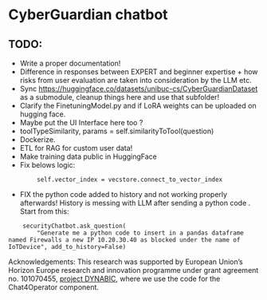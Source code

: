 # CyberGuardian chatbot

## TODO: 
 - Write a proper documentation!
 - Difference in responses between EXPERT and beginner expertise + how risks from user evaluation are taken into consideration by the LLM  etc.
 - Sync https://huggingface.co/datasets/unibuc-cs/CyberGuardianDataset as a submodule, cleanup things here and use that subfolder!
 - Clarify the FinetuningModel.py and if LoRA weights can be uploaded on hugging face.
 - Maybe put the UI Interface here too ?
 - toolTypeSimilarity, params = self.similarityToTool(question)
 - Dockerize.
 - ETL for RAG for custom user data!
 - Make training data public in HuggingFace
 - Fix belows logic:
``` 
        self.vector_index = vecstore.connect_to_vector_index
```

- FIX the python code added to history and not working properly afterwards! History is messing with LLM after sending a python code . Start from this:
```
    securityChatbot.ask_question(
        "Generate me a python code to insert in a pandas dataframe named Firewalls a new IP 10.20.30.40 as blocked under the name of IoTDevice", add_to_history=False)
```

Acknowledgements: This research was supported by European Union’s Horizon Europe research and innovation programme under grant agreement no. 101070455, [project DYNABIC](https://dynabic.eu), where we use the code for the Chat4Operator component.

